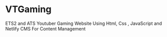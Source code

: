 # VTGaming
ETS2 and ATS Youtuber Gaming Website Using Html, Css , JavaScript and Netlify CMS For Content Management
